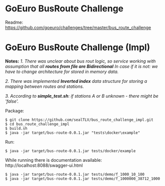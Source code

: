 # GoEuro BusRoute Challenge

Readme: https://github.com/goeuro/challenges/tree/master/bus_route_challenge

# GoEuro BusRoute Challenge (Impl)

**Notes:**
_1. There was unclear about bus rout logic, so service working with assumption that all **routes from file are Bidirectional**_
_In case if it is not: we have to change architecture for stored in memory data._

_2. There was implemented **Inverted index** data structure for storing a mapping between routes and stations._

_3. According to **simple_test.sh**: if stations A or B unknown - there might be 'false'._


Package:

    $ git clone https://github.com/sealTLV/bus_route_challenge_impl.git
    $ cd bus_route_challenge_impl
    $ build.sh
    $ java -jar target/bus-route-0.0.1.jar "tests\docker\example"

Run:

    $ java -jar target/bus-route-0.0.1.jar tests/docker/example

While running there is documentation available: http://localhost:8088/swagger-ui.html

    $ java -jar target/bus-route-0.0.1.jar tests/demo/f_1000_10_100
    $ java -jar target/bus-route-0.0.1.jar tests/demo/f_1000000_38712_1000
    
